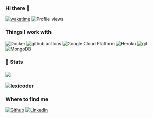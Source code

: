 ### Hi there 👋
[![wakatime](https://wakatime.com/badge/user/f0ba8fe5-0102-41e9-aa49-1864bfbd9cf8.svg)](https://wakatime.com/@f0ba8fe5-0102-41e9-aa49-1864bfbd9cf8)
![Profile views](https://gpvc.arturio.dev/lexicoder)
<h3>Things I work with</h3>
<p>
  <img alt="Docker" src="https://img.shields.io/badge/-Docker-46a2f1?style=flat-square&logo=docker&logoColor=white" />
  <img alt="github actions" src="https://img.shields.io/badge/-Github_Actions-2088FF?style=flat-square&logo=github-actions&logoColor=white" />
  <img alt="Google Cloud Platform" src="https://img.shields.io/badge/-Google_Cloud_Platform-1a73e8?style=flat-square&logo=google-cloud&logoColor=white" />
  <img alt="Heroku" src="https://img.shields.io/badge/-Heroku-430098?style=flat-square&logo=heroku&logoColor=white" />
  <img alt="git" src="https://img.shields.io/badge/-Git-F05032?style=flat-square&logo=git&logoColor=white" />
  <img alt="MongoDB" src="https://img.shields.io/badge/-MongoDB-13aa52?style=flat-square&logo=mongodb&logoColor=white" />
</p>
<h3>🎉 Stats<h3>
<a href="https://github.com/c">
  <img align="center" src="https://github-readme-stats.vercel.app/api/wakatime?username=lexicoder&layout=compact" />
</a>
<p align="left"> <img src="https://github-readme-stats.vercel.app/api?username=lexicoder&show_icons=true" alt="lexicoder" />
<h3>Where to find me</h3>
<p><a href="https://github.com/lexicoder" target="_blank"><img alt="Github" src="https://img.shields.io/badge/GitHub-%2312100E.svg?&style=for-the-badge&logo=Github&logoColor=white" /></a> <a href="https://www.linkedin.com/in/dimeji" target="_blank"><img alt="LinkedIn" src="https://img.shields.io/badge/linkedin-%230077B5.svg?&style=for-the-badge&logo=linkedin&logoColor=white" /></a> 
</p>
<!--
**lexicoder/lexicoder** is a ✨ _special_ ✨ repository because its `README.md` (this file) appears on your GitHub profile.

Here are some ideas to get you started:

- 🔭 I’m currently working on ...
- 🌱 I’m currently learning ...
- 👯 I’m looking to collaborate on ...
- 🤔 I’m looking for help with ...
- 💬 Ask me about ...
- 📫 How to reach me: ...
- 😄 Pronouns: ...
- ⚡ Fun fact: ...
-->
